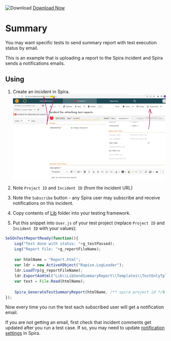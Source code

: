 ![Download](https://github.githubassets.com/images/icons/emoji/unicode/23ec.png?v8) [Download Now](https://inflectra.github.io/DownGit/#/home?url=https://github.com/Inflectra/rapise-powerpack/tree/master/AttachSummaryReportToSpiraAndSendEmails)


# Summary

You may want specific tests to send summary report with test execution status by email.

This is an example that is uploading a report to the Spira incident and Spira sends a notifications emails.

## Using

1. Create an incident in Spira. ![Incident](img/SpiraIncident.jpg)

2. Note `Project ID` and `Incident ID` (from the incident URL)

3. Note the `Subscribe` button - any Spira user may subscribe and receive notifications on this incident.

4. Copy contents of [Lib](Lib) folder into your testing framework.

5. Put this snippet into `User.js` of your test project (replace `Project ID` and `Incident ID` with your values):

```javascript
SeSOnTestReportReady(function(){
	Log("Test done with status: "+g_testPassed);
	Log("Report file: "+g_reportFileName);
	
	var htmlName = "Report.html";
	var ldr = new ActiveXObject("Rapise.LogLoader");
	ldr.LoadTrp(g_reportFileName);
	ldr.ExportAsHtml("Lib\\LibSendSummaryReport\\Templates\\TestOnlyTpl.tt", htmlName);
	var text = File.Read(htmlName);
	
	Spira_GenerateTestSummaryReport(htmlName, /** spira project id */8, /** incident id */ 1156);
});
```

Now every time you run the test each subscribed user will get a notification email. 

If you are not getting an email, first check that incident comments get updated after you run a test case. If so, you may need to update [notification settings](https://spiradoc.inflectra.com/Spira-Administration-Guide/Template-Notifications/) in Spira.

